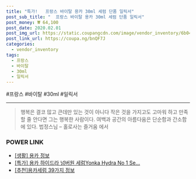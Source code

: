 ```yaml
--- 
title: "특가!   프랑스 바이탈 용카 30ml 세럼 단품 일릭서" 
post_sub_title: "  프랑스 바이탈 용카 30ml 세럼 단품 일릭서" 
post_money: ₩ 64,100 
post_date: 2020.02.01 
post_img_url: https://static.coupangcdn.com/image/vendor_inventory/6b04/0e2ee0f41a0b185636fd4229e49f73056f02963ebe810811ae57239b7e30.jpg 
post_link_url: https://coupa.ng/bnQF7J 
categories: 
  - vendor_inventory 
tags: 
  - 프랑스 
  - 바이탈 
  - 30ml 
  - 일릭서 
--- 
```

  #프랑스 #바이탈 #30ml #일릭서 
<hr> 

> 행복은 결코 많고 큰데만 있는 것이 아니다 작은 것을 가지고도 고마워 하고 만족할 줄 안다면 그는 행복한 사람이다. 여백과 공간의 아름다움은 단순함과 간소함에 있다. 법정스님 – 홀로사는 즐거움 에서 


### POWER LINK

* <a href="https://blog.naver.com/fash111/221767778205" target="_blank"> [생활] 용카 정보 </a>
* <a href="https://blog.naver.com/santokki14/221793044054" target="_blank">[특가] 용카 하이드라 넘버원 세럼Yonka Hydra No 1 Se...</a>
* <a href="https://blog.naver.com/fasyy4321/221792387235" target="_blank">[추천]용카세럼 39가지 정보</a>

